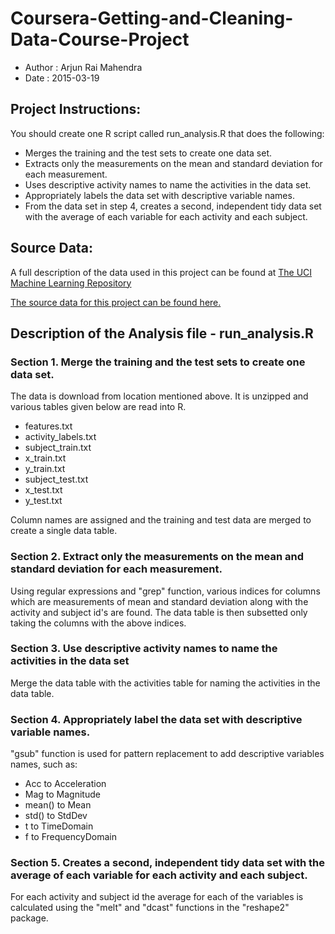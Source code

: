 # Coursera-Getting-and-Cleaning-Data-Course-Project

- Author : Arjun Rai Mahendra
- Date   : 2015-03-19

## Project Instructions:

You should create one R script called run_analysis.R that does the following:

- Merges the training and the test sets to create one data set.
- Extracts only the measurements on the mean and standard deviation for each measurement. 
- Uses descriptive activity names to name the activities in the data set.
- Appropriately labels the data set with descriptive variable names. 
- From the data set in step 4, creates a second, independent tidy data set with the average of 
each variable for each activity and each subject.

## Source Data:

A full description of the data used in this project can be found at [The UCI Machine Learning Repository](http://archive.ics.uci.edu/ml/datasets/Human+Activity+Recognition+Using+Smartphones)

[The source data for this project can be found here.](https://d396qusza40orc.cloudfront.net/getdata%2Fprojectfiles%2FUCI%20HAR%20Dataset.zip)

## Description of the Analysis file - run_analysis.R

### Section 1. Merge the training and the test sets to create one data set.

The data is download from location mentioned above. It is unzipped and various tables given below are read into R.

- features.txt
- activity_labels.txt
- subject_train.txt
- x_train.txt
- y_train.txt
- subject_test.txt
- x_test.txt
- y_test.txt

Column names are assigned and the training and test data are merged to create a single data table.

### Section 2. Extract only the measurements on the mean and standard deviation for each measurement. 

Using regular expressions and "grep" function, various indices for columns which are measurements of mean 
and standard deviation along with the activity and subject id's are found.
The data table is then subsetted only taking the columns with the above indices.

### Section 3. Use descriptive activity names to name the activities in the data set

Merge the data table with the activities table for naming the activities in the data table.

### Section 4. Appropriately label the data set with descriptive variable names.

"gsub" function is used for pattern replacement to add descriptive variables names, such as:

* Acc to Acceleration
* Mag to Magnitude
* mean() to Mean
* std() to StdDev
* t to TimeDomain
* f to FrequencyDomain

### Section 5. Creates a second, independent tidy data set with the average of each variable for each activity and each subject. 

For each activity and subject id the average for each of the variables is calculated using the "melt" and "dcast" functions 
in the "reshape2" package.
